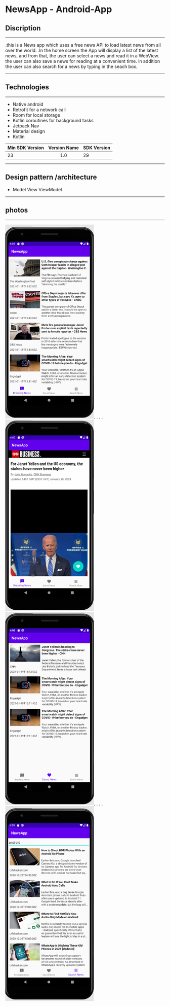 # NewsApp - Android-App      



 ## Discription 
 -------------------------------------------------------
.this is a News app which uses a free news API to load latest news from all over the world.
.In the home screen the App will display a list of the latest news, and from that, the user can select a news and read
 it in a WebView. the user can also save a news for reading at a convenient time. 
 in addition the user can also search for a news by typing in the seach box.

---

 ## Technologies   
    
 -----------------------------------------------------
 
- Native android
- Retrofit for a network call
- Room for local storage
- Kotlin coroutines for background tasks
- Jetpack Nav
- Material design
- Kotlin



 
 |  Min SDK Version | Version Name  | SDK Version |
 | ---------------- |:-------------:| ----------  |
 |  23              |  1.0          |      29     |

 
 


---------------------------------------------------------

## Design pattern /architecture


- Model View ViewModel

-----------------------------------------------------------


 

## photos

---------------------


<img src="ui1.PNG" width="280">.  .  .   .<img src="ui3.PNG" width="280"> 
<img src="ui4.PNG" width="280">.    .  . . <img src="ui5.PNG" width="280">


